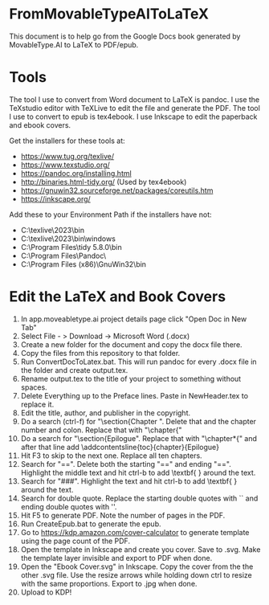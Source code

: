 # FromMovableTypeAIToLaTeX
This document is to help go from the Google Docs book generated by MovableType.AI to LaTeX to PDF/epub.

# Tools

The tool I use to convert from Word document to LaTeX is pandoc.  I use the TeXstudio editor with TeXLive to edit the file and generate the PDF.  The tool I use to convert to epub is tex4ebook.  I use Inkscape to edit the paperback and ebook covers.

Get the installers for these tools at:
- https://www.tug.org/texlive/
- https://www.texstudio.org/
- https://pandoc.org/installing.html
- http://binaries.html-tidy.org/ (Used by tex4ebook)
- https://gnuwin32.sourceforge.net/packages/coreutils.htm
- https://inkscape.org/

Add these to your Environment Path if the installers have not:
- C:\texlive\2023\bin
- C:\texlive\2023\bin\windows
- C:\Program Files\tidy 5.8.0\bin
- C:\Program Files\Pandoc\
- C:\Program Files (x86)\GnuWin32\bin

# Edit the LaTeX and Book Covers

1. In app.moveabletype.ai project details page click "Open Doc in New Tab"
2. Select File - > Download -> Microsoft Word (.docx)
3. Create a new folder for the document and copy the docx file there.
4. Copy the files from this repository to that folder.
5. Run ConvertDocToLatex.bat.  This will run pandoc for every .docx file in the folder and create output.tex.
6. Rename output.tex to the title of your project to something without spaces.
7. Delete Everything up to the Preface lines.  Paste in NewHeader.tex to replace it.
8. Edit the title, author, and publisher in the copyright.
9. Do a search (ctrl-f) for "\section{Chapter ".  Delete that and the chapter number and colon.  Replace that with "\chapter{"
10. Do a search for "\section{Epilogue".  Replace that with "\chapter*{" and after that line add \addcontentsline{toc}{chapter}{Epilogue}
11. Hit F3 to skip to the next one.  Replace all ten chapters.
12. Search for "==".  Delete both the starting "==" and ending "==".  Highlight the middle text and hit ctrl-b to add \textbf{  } around the text.
13. Search for "\#\#\#".  Highlight the text and hit ctrl-b to add \textbf{  } around the text.
14. Search for double quote.  Replace the starting double quotes with `` and ending double quotes with ''.
15. Hit F5 to generate PDF.  Note the number of pages in the PDF.
16. Run CreateEpub.bat to generate the epub.
17. Go to https://kdp.amazon.com/cover-calculator to generate template using the page count of the PDF.
18. Open the template in Inkscape and create you cover.  Save to .svg.  Make the template layer invisible and export to PDF when done.
19. Open the "Ebook Cover.svg" in Inkscape.  Copy the cover from the the other .svg file.  Use the resize arrows while holding down ctrl to resize with the same proportions.  Export to .jpg when done.
20. Upload to KDP!


